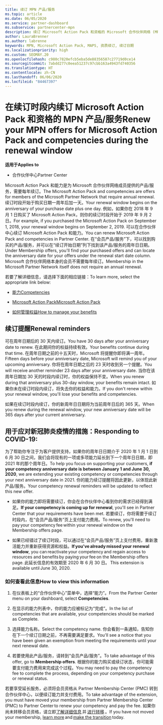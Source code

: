 ```yaml
---
title: 续订 MPN 产品/服务
ms.topic: article
ms.date: 06/05/2020
ms.service: partner-dashboard
ms.subservice: partnercenter-mpn
description: 续订 Microsoft Action Pack 和资格的 Microsoft 合作伙伴网络 (MPN) 产品/服务 - 续订时段开始于购买日期一周年后加一天。
author: LauraBrenner
ms.author: labrenne
keywords: MPN, Microsoft Action Pack, MAPS, 资质续订, 续订日期
ms.localizationpriority: high
ms.custom: SEOMAY.20
ms.openlocfilehash: c980c7820efcb5eba5de88356587c27719d0ce14
ms.sourcegitcommit: 7abdd277c0eea51237c97cbb163a4943fd740356
ms.translationtype: HT
ms.contentlocale: zh-CN
ms.lasthandoff: 06/06/2020
ms.locfileid: "84467397"
---
```

# <a name="renew-your-mpn-offers-for-microsoft-action-pack-and-competencies-during-the-renewal-window"></a><span data-ttu-id="1e8c3-104">在续订时段内续订 Microsoft Action Pack 和资格的 MPN 产品/服务</span><span class="sxs-lookup"><span data-stu-id="1e8c3-104">Renew your MPN offers for Microsoft Action Pack and competencies during the renewal window</span></span>

<span data-ttu-id="1e8c3-105">**适用于**</span><span class="sxs-lookup"><span data-stu-id="1e8c3-105">**Applies to**</span></span>

- <span data-ttu-id="1e8c3-106">合作伙伴中心</span><span class="sxs-lookup"><span data-stu-id="1e8c3-106">Partner Center</span></span>

<span data-ttu-id="1e8c3-107">Microsoft Action Pack 和能力是为 Microsoft 合作伙伴网络成员提供的产品/服务，需要每年续订。</span><span class="sxs-lookup"><span data-stu-id="1e8c3-107">The Microsoft Action Pack and competencies are offers for members of the Microsoft Partner Network that require annual renewal.</span></span> <span data-ttu-id="1e8c3-108">续订时段开始于购买日期一周年后加一天。</span><span class="sxs-lookup"><span data-stu-id="1e8c3-108">Your renewal window begins on the anniversary of your purchase date plus one day.</span></span> <span data-ttu-id="1e8c3-109">例如，如果你在 2018 年 9 月 1 日购买了 Microsoft Action Pack，则你的续订时段开始于 2019 年 9 月 2 日。</span><span class="sxs-lookup"><span data-stu-id="1e8c3-109">For example, if you purchased the Microsoft Action Pack on September 1, 2018, your renewal window begins on September 2, 2019.</span></span> <span data-ttu-id="1e8c3-110">可以在合作伙伴中心续订 Microsoft Action Pack 和能力。</span><span class="sxs-lookup"><span data-stu-id="1e8c3-110">You can renew Microsoft Action Pack and competencies in Partner Center.</span></span> <span data-ttu-id="1e8c3-111">在“会员产品/服务”下，可以找到购买的产品/服务，并可以在“续订开始日期”列下找到该产品/服务的周年日日期。</span><span class="sxs-lookup"><span data-stu-id="1e8c3-111">Under Membership offers, you'll find your purchased offers and can locate the anniversary date for your offers under the renewal start date column.</span></span> <span data-ttu-id="1e8c3-112">Microsoft 合作伙伴网络本身的会员不需要每年续订。</span><span class="sxs-lookup"><span data-stu-id="1e8c3-112">Membership in the Microsoft Partner Network itself does not require an annual renewal.</span></span> 

<span data-ttu-id="1e8c3-113">若要了解详细信息，请选择下面的相应链接：</span><span class="sxs-lookup"><span data-stu-id="1e8c3-113">To learn more, select the appropriate link below:</span></span> 

- [<span data-ttu-id="1e8c3-114">能力</span><span class="sxs-lookup"><span data-stu-id="1e8c3-114">Competencies</span></span>](learn-about-competencies.md)

- [<span data-ttu-id="1e8c3-115">Microsoft Action Pack</span><span class="sxs-lookup"><span data-stu-id="1e8c3-115">Microsoft Action Pack</span></span>](mpn-get-action-pack.md)

- [<span data-ttu-id="1e8c3-116">如何管理权益</span><span class="sxs-lookup"><span data-stu-id="1e8c3-116">How to manage your benefits</span></span>](manage-your-partner-network-benefits.md)

## <a name="renewal-reminders"></a><span data-ttu-id="1e8c3-117">续订提醒</span><span class="sxs-lookup"><span data-stu-id="1e8c3-117">Renewal reminders</span></span> 

<span data-ttu-id="1e8c3-118">可在周年日期后的 30 天内续订。</span><span class="sxs-lookup"><span data-stu-id="1e8c3-118">You have 30 days after your anniversary date to renew.</span></span> <span data-ttu-id="1e8c3-119">在此期间你的权益持续有效。</span><span class="sxs-lookup"><span data-stu-id="1e8c3-119">Your benefits continue during that time.</span></span> <span data-ttu-id="1e8c3-120">在周年日期之前的十五天时，Microsoft 将提醒你即将满一周年。</span><span class="sxs-lookup"><span data-stu-id="1e8c3-120">Fifteen days before your anniversary date, Microsoft will remind you of your upcoming anniversary.</span></span> <span data-ttu-id="1e8c3-121">你将在周年日期之后的 23 天时收到另一个提醒。</span><span class="sxs-lookup"><span data-stu-id="1e8c3-121">You will receive another reminder 23 days after your anniversary date.</span></span> <span data-ttu-id="1e8c3-122">当你在该周年日期加 30 天的时段内续订时，你的权益保持不变。</span><span class="sxs-lookup"><span data-stu-id="1e8c3-122">When you renew during that anniversary plus 30-day window, your benefits remain intact.</span></span> <span data-ttu-id="1e8c3-123">如果你未在续订时段内续订，将失去你的权益和能力。</span><span class="sxs-lookup"><span data-stu-id="1e8c3-123">If you don't renew within your renewal window, you'll lose your benefits and competencies.</span></span>

<span data-ttu-id="1e8c3-124">如果在续订时段内续订，你的新周年日日期将为当前周年日后的 365 天。</span><span class="sxs-lookup"><span data-stu-id="1e8c3-124">When you renew during the renewal window, your new anniversary date will be 365 days after your current anniversary.</span></span>

## <a name="responding-to-covid-19"></a><span data-ttu-id="1e8c3-125">用于应对新冠肺炎疫情的措施：</span><span class="sxs-lookup"><span data-stu-id="1e8c3-125">Responding to COVID-19:</span></span>

<span data-ttu-id="1e8c3-126">为了帮助你专注于为客户提供支持，如果你的周年日日期介于 2020 年 1 月 1 日到 6 月 30 日之间，我们会将现有的一项或多项能力延长到下一个周年日日期，即 2021 年的那个周年日。</span><span class="sxs-lookup"><span data-stu-id="1e8c3-126">To help you focus on supporting your customers, **if your competency anniversary date is between January 1 and June 30, 2020**, we are extending your existing competency or competencies through your next anniversary date in 2021.</span></span> <span data-ttu-id="1e8c3-127">你的能力续订提醒将因此更新，以体现此新产品/服务。</span><span class="sxs-lookup"><span data-stu-id="1e8c3-127">Your competency renewal reminders will be updated to reflect this new offer.</span></span> 

- <span data-ttu-id="1e8c3-128">如果你的能力即将需要续订，你会在合作伙伴中心看到你的需求已经得到满足。</span><span class="sxs-lookup"><span data-stu-id="1e8c3-128">**If your competency is coming up for renewal**, you'll see in Partner Center that your requirements have been met.</span></span> <span data-ttu-id="1e8c3-129">若要续订，你将需要于续订时段内，在“会员产品/服务”页上支付能力费用。</span><span class="sxs-lookup"><span data-stu-id="1e8c3-129">To renew, you'll need to pay your competency fee within your renewal window on the Membership offers page.</span></span> 

- <span data-ttu-id="1e8c3-130">如果已经错过了续订时段，可以通过在“会员产品/服务”页上支付费用，重新激活能力并重新获得资源和权益。</span><span class="sxs-lookup"><span data-stu-id="1e8c3-130">**If you've already missed your renewal window**, you can reactivate your competency and regain access to resources and benefits by paying your fee on the Membership offers page.</span></span><span data-ttu-id="1e8c3-131"> 此延长信息的有效期至 2020 年 6 月 30 日。</span><span class="sxs-lookup"><span data-stu-id="1e8c3-131"> This extension is available until June 30, 2020.</span></span>   

### <a name="how-to-view-this-information"></a><span data-ttu-id="1e8c3-132">如何查看此信息</span><span class="sxs-lookup"><span data-stu-id="1e8c3-132">How to view this information</span></span>

1. <span data-ttu-id="1e8c3-133">在仪表板上的“合作伙伴中心”菜单中，选择“能力”。</span><span class="sxs-lookup"><span data-stu-id="1e8c3-133">From the Partner Center menu on your dashboard, select **Competencies**.</span></span>  

2. <span data-ttu-id="1e8c3-134">在显示的能力列表中，你的能力应被标记为“完成”。</span><span class="sxs-lookup"><span data-stu-id="1e8c3-134">In the list of competencies that are available, your competencies should be marked as Complete.</span></span>  

3. <span data-ttu-id="1e8c3-135">选择能力名称。</span><span class="sxs-lookup"><span data-stu-id="1e8c3-135">Select the competency name.</span></span> <span data-ttu-id="1e8c3-136">你会看到一条通知，告知你在下一个续订日期之前，不再需要满足要求。</span><span class="sxs-lookup"><span data-stu-id="1e8c3-136">You'll see a notice that you have been given an exemption from meeting the requirements until your next renewal date.</span></span>   

4. <span data-ttu-id="1e8c3-137">若要使用此产品/服务，请转到“会员产品/服务”。</span><span class="sxs-lookup"><span data-stu-id="1e8c3-137">To take advantage of this offer, go to **Membership offers**.</span></span> <span data-ttu-id="1e8c3-138">根据你的能力购买或续订状态，你可能需要支付能力费用来完成这个过程。</span><span class="sxs-lookup"><span data-stu-id="1e8c3-138">You may need to pay the competency fee to complete the process, depending on your competency purchase or renewal status.</span></span> 

<span data-ttu-id="1e8c3-139">若要享受延长服务，必须将会员资格从 Partner Membership Center (PMC) 转到合作伙伴中心，以便续订能力并支付费用。</span><span class="sxs-lookup"><span data-stu-id="1e8c3-139">To take advantage of the extension, you must have moved your membership from Partner Membership Center (PMC) to Partner Center to renew your competency and pay the fee.</span></span> <span data-ttu-id="1e8c3-140">如果你尚未转移会员资格，请立即[了解详细信息](prepare-pmc-pc-migration.md) 并 [进行转移](https://partners.microsoft.com/partnerprogram/Welcome.aspx) 。</span><span class="sxs-lookup"><span data-stu-id="1e8c3-140">If you have not moved your membership, [learn more](prepare-pmc-pc-migration.md) and [make the transition](https://partners.microsoft.com/partnerprogram/Welcome.aspx) today.</span></span>  
